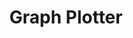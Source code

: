 ---
permalink: /projects/Graph-Plotter
layout: project
dynamic_assets:
  files:
   - project.css

title: Graph Plotter
image: /assets/img/Projects/GP/GP.png
description: A custom library, complete with documentation, for creating line or other graphs on Processing IDE. If you can code it, you can graph it.

icons:
  - Processing IDE
repositories:
  - name: Graph-Plotter
---